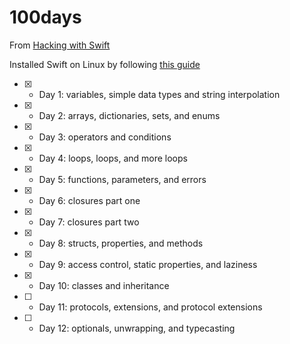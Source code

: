 # 100days

From [Hacking with Swift](https://www.hackingwithswift.com/100)

Installed Swift on Linux by following [this guide](https://www.raywenderlich.com/8325890-a-complete-guide-to-swift-development-on-linux)


* [x] - Day  1: variables, simple data types and string interpolation
* [x] - Day  2: arrays, dictionaries, sets, and enums
* [x] - Day  3: operators and conditions
* [x] - Day  4: loops, loops, and more loops
* [x] - Day  5: functions, parameters, and errors
* [x] - Day  6: closures part one
* [x] - Day  7: closures part two
* [x] - Day  8: structs, properties, and methods
* [x] - Day  9: access control, static properties, and laziness
* [x] - Day 10: classes and inheritance
* [ ] - Day 11: protocols, extensions, and protocol extensions
* [ ] - Day 12: optionals, unwrapping, and typecasting
